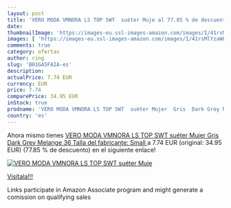 ```yaml
---
layout: post
title: 'VERO MODA VMNORA LS TOP SWT  suéter Muje al 77.85 % de descuento'
date: 
thumbnailImage: 'https://images-eu.ssl-images-amazon.com/images/I/41rsMlYzaWL._SL200_.jpg'
images: [ 'https://images-eu.ssl-images-amazon.com/images/I/41rsMlYzaWL._SL200_.jpg' ]
comments: true
category: ofertas
author: ring
slug: 'B01GA5FAIA-es'
description:
actualPrice: 7.74 EUR
currency: EUR
price: 7.74
comparePrice: 34.95 EUR
inStock: true
prodname: 'VERO MODA VMNORA LS TOP SWT  suéter Mujer  Gris  Dark Grey Melange   36  Talla del fabricante: Small '
country: 'es'
---
```


Ahora mismo tienes [VERO MODA VMNORA LS TOP SWT  suéter Mujer  Gris  Dark Grey Melange   36  Talla del fabricante: Small ](https://www.amazon.es/dp/B01GA5FAIA/?tag=tolees-21) a 7.74 EUR (original: 34.95 EUR) (77.85 %  de descuento) en el siguiente enlace!

[![VERO MODA VMNORA LS TOP SWT  suéter Muje](https://images-eu.ssl-images-amazon.com/images/I/41rsMlYzaWL._SL200_.jpg)](https://www.amazon.es/dp/B01GA5FAIA/?tag=tolees-21)

[Visítala!!!](https://www.amazon.es/dp/B01GA5FAIA/?tag=tolees-21)

Links participate in Amazon Associate program and might generate a comission on qualifying sales
